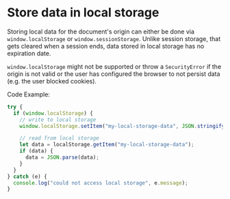 # Store data in local storage

Storing local data for the document's origin can either be done via `window.localStorage` or `window.sessionStorage`. Unlike session storage, that gets cleared when a session ends, data stored in local storage has no expiration date.

`window.localStorage` might not be supported or throw a `SecurityError` if the origin is not valid or the user has configured the browser to not persist data (e.g. the user blocked cookies).

Code Example:

```js
try {
  if (window.localStorage) {
    // write to local storage
    window.localStorage.setItem("my-local-storage-data", JSON.stringify(data));

    // read from local storage
    let data = localStorage.getItem("my-local-storage-data");
    if (data) {
      data = JSON.parse(data);
    }
  }
} catch (e) {
  console.log("could not access local storage", e.message);
}
```
